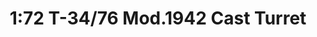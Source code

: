 ---
layout: product
title: "1:72 T-34/76 Mod.1942 Cast Turret"
price: "2400" 
desc: "Maketa"
img_path: "/assets/img/DRA7601.webp"
brand: "Dragon"
available: false
special_offer: false
new: false
soon: false
cat: "010000"
subcat: "010600"
subsubcat: "0N/A"
sifra: "DRA7601"
popular: false
spec: false
---